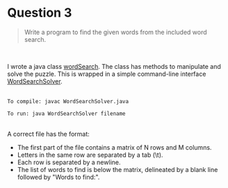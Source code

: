 Question 3
=====================
>Write a program to find the given words from the included word search.

<br />

  I wrote a java class [wordSearch](https://github.com/d3dc/code-foo-2013/blob/master/q3/wordSearch.java). The class has methods to manipulate and solve the puzzle. This is wrapped in a simple command-line interface [WordSearchSolver](https://github.com/d3dc/code-foo-2013/blob/master/q3/WordSearchSolver.java).  
<br />

    To compile: javac WordSearchSolver.java
    
    To run: java WordSearchSolver filename

<br />
A correct file has the format:

- The first part of the file contains a matrix of N rows and M columns. 
- Letters in the same row are separated by a tab (\t). 
- Each row is separated by a newline.
- The list of words to find is below the matrix, delineated by a blank line followed by "Words to find:".

